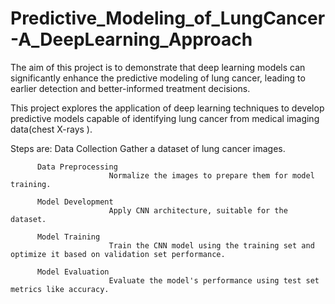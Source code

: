 # Predictive_Modeling_of_LungCancer-A_DeepLearning_Approach

The aim of this project is to demonstrate that deep learning models can significantly enhance the predictive modeling of lung cancer, leading to earlier detection and better-informed treatment decisions. 

This project explores the application of deep learning techniques to develop predictive models capable of identifying lung cancer from medical imaging data(chest X-rays ).

Steps are:
          Data Collection
                          Gather a dataset of lung cancer images.
                          
          Data Preprocessing
                          Normalize the images to prepare them for model training.
                          
          Model Development
                          Apply CNN architecture, suitable for the dataset.
                          
          Model Training
                          Train the CNN model using the training set and optimize it based on validation set performance.
                          
          Model Evaluation
                          Evaluate the model's performance using test set metrics like accuracy.
